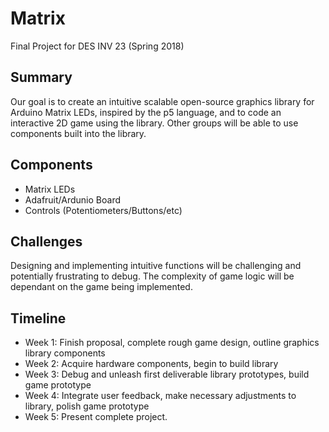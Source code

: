 # Matrix
Final Project for DES INV 23 (Spring 2018)

## Summary
Our goal is to create an intuitive scalable open-source graphics library for Arduino Matrix LEDs, inspired by the p5 language, and to code an interactive 2D game using the library. Other groups will be able to use components built into the library.

## Components
- Matrix LEDs
- Adafruit/Ardunio Board
- Controls (Potentiometers/Buttons/etc)

## Challenges
Designing and implementing intuitive functions will be challenging and potentially frustrating to debug. The complexity of game logic will be dependant on the game being implemented.

## Timeline
- Week 1: Finish proposal, complete rough game design, outline graphics library components
- Week 2: Acquire hardware components, begin to build library
- Week 3: Debug and unleash first deliverable library prototypes, build game prototype
- Week 4: Integrate user feedback, make necessary adjustments to library, polish game prototype
- Week 5: Present complete project.
